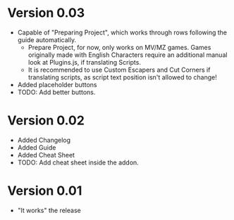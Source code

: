 # Version 0.03
+ Capable of "Preparing Project", which works through rows following the guide automatically.
    + Prepare Project, for now, only works on MV/MZ games. Games originally made with English Characters require an additional manual look at Plugins.js, if translating Scripts.
    + It is recommended to use Custom Escapers and Cut Corners if translating scripts, as script text position isn't allowed to change!
+ Added placeholder buttons
+ TODO: Add better buttons.

# Version 0.02
+ Added Changelog
+ Added Guide
+ Added Cheat Sheet
+ TODO: Add cheat sheet inside the addon.

# Version 0.01
+ "It works" the release